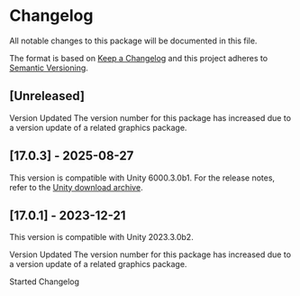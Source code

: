 # Changelog

All notable changes to this package will be documented in this file.

The format is based on [Keep a Changelog](http://keepachangelog.com/en/1.0.0/)
and this project adheres to [Semantic Versioning](http://semver.org/spec/v2.0.0.html).

## [Unreleased]

Version Updated
The version number for this package has increased due to a version update of a related graphics package.

## [17.0.3] - 2025-08-27

This version is compatible with Unity 6000.3.0b1.
For the release notes, refer to the [Unity download archive](https://unity.com/releases/editor/archive).

## [17.0.1] - 2023-12-21

This version is compatible with Unity 2023.3.0b2.

Version Updated
The version number for this package has increased due to a version update of a related graphics package.

Started Changelog
